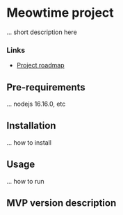 # Meowtime project
... short description here

### Links
- [Project roadmap](https://docs.google.com/spreadsheets/d/12LIOJqmanBuVPwQ4sbscnPtqq8Q8S209/edit#gid=1894857267)

## Pre-requirements
... nodejs 16.16.0, etc

## Installation
... how to install

## Usage
... how to run

## MVP version description
